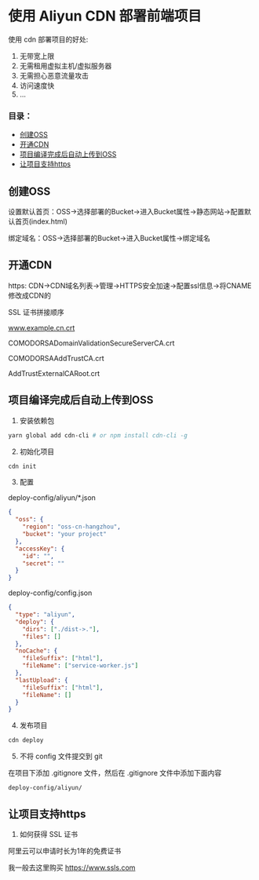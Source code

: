 # 使用 Aliyun CDN 部署前端项目

使用 cdn 部署项目的好处:

1. 无带宽上限
2. 无需租用虚拟主机/虚拟服务器
3. 无需担心恶意流量攻击
4. 访问速度快
5. ...

### 目录：
- [创建OSS](#创建OSS)
- [开通CDN](#开通CDN)
- [项目编译完成后自动上传到OSS](#项目编译完成后自动上传到OSS)
- [让项目支持https](#让项目支持https)

## 创建OSS

设置默认首页：OSS->选择部署的Bucket->进入Bucket属性->静态网站->配置默认首页(index.html)

绑定域名：OSS->选择部署的Bucket->进入Bucket属性->绑定域名

## 开通CDN

https: CDN->CDN域名列表->管理->HTTPS安全加速->配置ssl信息->将CNAME修改成CDN的

SSL 证书拼接顺序

www.example.cn.crt

COMODORSADomainValidationSecureServerCA.crt

COMODORSAAddTrustCA.crt

AddTrustExternalCARoot.crt

## 项目编译完成后自动上传到OSS

1. 安装依赖包

``` sh
yarn global add cdn-cli # or npm install cdn-cli -g
```

2. 初始化项目

``` sh
cdn init
```

3. 配置

deploy-config/aliyun/*.json

``` json
{
  "oss": {
    "region": "oss-cn-hangzhou",
    "bucket": "your project"
  },
  "accessKey": {
    "id": "",
    "secret": ""
  }
}
```

deploy-config/config.json

``` json
{
  "type": "aliyun",
  "deploy": {
    "dirs": ["./dist->."],
    "files": []
  },
  "noCache": {
    "fileSuffix": ["html"],
    "fileName": ["service-worker.js"]
  },
  "lastUpload": {
    "fileSuffix": ["html"],
    "fileName": []
  }
}
```

4. 发布项目

``` sh
cdn deploy
```

5. 不将 config 文件提交到 git

在项目下添加 .gitignore 文件，然后在 .gitignore 文件中添加下面内容

``` gitignore
deploy-config/aliyun/
```

## 让项目支持https

1. 如何获得 SSL 证书

阿里云可以申请时长为1年的免费证书

我一般去这里购买 https://www.ssls.com
